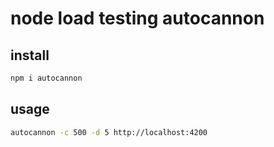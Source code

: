 # node load testing autocannon

## install

```sh
npm i autocannon
```

## usage

```sh
autocannon -c 500 -d 5 http://localhost:4200
```
